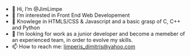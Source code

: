 - 👋 Hi, I’m @JimLimpe
- 👀 I’m interested in Front End Web Developement 
- 🌱 Knowlege in  HTMLS/CSS & Javascript and a basic grasp of C, C++ and Python
- 💞️ I’m looking for work as a junior developer and become a memeber of an experienced team, in order to evolve my skills.
- 📫 How to reach me: limperis_dimitris@yahoo.com

<!---
JimLimpe/JimLimpe is a ✨ special ✨ repository because its `README.md` (this file) appears on your GitHub profile.
You can click the Preview link to take a look at your changes.
--->
